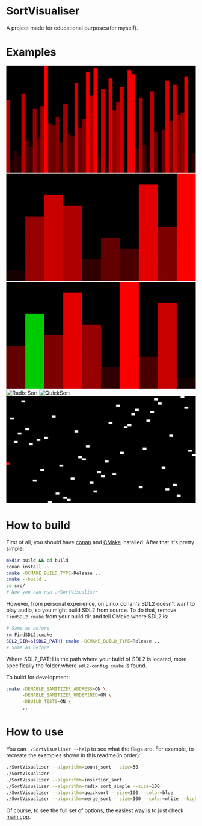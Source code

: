 # SortVisualiser
A project made for educational purposes(for myself).

# Examples
![Count Sort](./media/CountSort.gif)
![Bubble Sort](./media/BubbleSort.gif)
![Insertion Sort](./media/InsertionSort.gif)
![Radix Sort](./media/RadixSort.gif)
![QuickSort](./media/QuickSort.gif)
![Merge Sort](./media/MergeSort.gif)

# How to build
First of all, you should have [conan](https://conan.io/downloads.html) and [CMake](https://cmake.org/download/) installed.
After that it's pretty simple:
```sh
mkdir build && cd build
conan install ..
cmake -DCMAKE_BUILD_TYPE=Release ..
cmake --build .
cd src/
# Now you can run ./SortVisualiser
```

However, from personal experience, on Linux conan's SDL2 doesn't want to play audio, so you might build SDL2 from source.
To do that, remove `FindSDL2.cmake` from your build dir and tell CMake where SDL2 is:
```sh
# Same as before
rm FindSDL2.cmake
SDL2_DIR=${SDL2_PATH} cmake -DCMAKE_BUILD_TYPE=Release ..
# Same as before
```
Where SDL2_PATH is the path where your build of SDL2 is located, more specifically the folder where `sdl2-config.cmake` is found.

To build for development:
```sh
cmake -DENABLE_SANITIZER_ADDRESS=ON \
      -DENABLE_SANITIZER_UNDEFINED=ON \
      -DBUILD_TESTS=ON \
      ..
```

# How to use
You can `./SortVisualiser --help` to see what the flags are. For example, to recreate the examples shown in this readme(in order):
```sh
./SortVisualiser --algorithm=count_sort --size=50
./SortVisualizer
./SortVisualiser --algorithm=insertion_sort
./SortVisualiser --algorithm=radix_sort_simple --size=100
./SortVisualiser --algorithm=quicksort --size=100 --color=blue
./SortVisualiser --algorithm=merge_sort --size=100 --color=white --highlight-color=red --type=point
```

Of course, to see the full set of options, the easiest way is to just check [main.cpp](./src/main.cpp).
